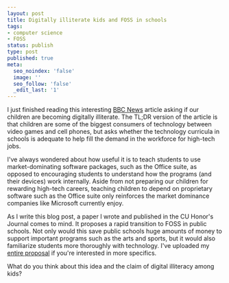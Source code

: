 ```yaml
---
layout: post
title: Digitally illiterate kids and FOSS in schools
tags:
- computer science
- FOSS
status: publish
type: post
published: true
meta:
  seo_noindex: 'false'
  image: ''
  seo_follow: 'false'
  _edit_last: '1'
---
```

I just finished reading this interesting [BBC News](http://news.bbc.co.uk/2/hi/programmes/click_online/9503255.stm) article asking if our children are becoming digitally illiterate. The TL;DR version of the article is that children are some of the biggest consumers of technology between video games and cell phones, but asks whether the technology curricula in schools is adequate to help fill the demand in the workforce for high-tech jobs.

I've always wondered about how useful it is to teach students to use market-dominating software packages, such as the Office suite, as opposed to encouraging students to understand how the programs (and their devices) work internally. Aside from not preparing our children for rewarding high-tech careers, teaching children to depend on proprietary software such as the Office suite only reinforces the market dominance companies like Microsoft currently enjoy.

As I write this blog post, a paper I wrote and published in the CU Honor's Journal comes to mind. It proposes a rapid transition to FOSS in public schools. Not only would this save public schools huge amounts of money to support important programs such as the arts and sports, but it would also familiarize students more thoroughly with technology. I've uploaded my [entire proposal](/assets/attachments/2011/06/FOSS_transition.pdf) if you're interested in more specifics.

What do you think about this idea and the claim of digital illiteracy among kids?
